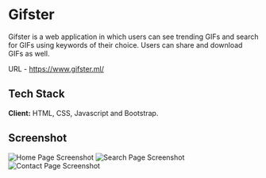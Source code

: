 
# Gifster

Gifster is a web application in which users can see trending GIFs and search for GIFs using keywords of their choice. Users can share and download GIFs as well.

URL - https://www.gifster.ml/


## Tech Stack

**Client:** HTML, CSS, Javascript and Bootstrap.

  
## Screenshot

![Home Page Screenshot](https://i.imgur.com/QygOXQJ.jpg)
![Search Page Screenshot](https://i.imgur.com/AN1bQOb.jpg)
![Contact Page Screenshot](https://i.imgur.com/tQGUp5O.jpg)

  